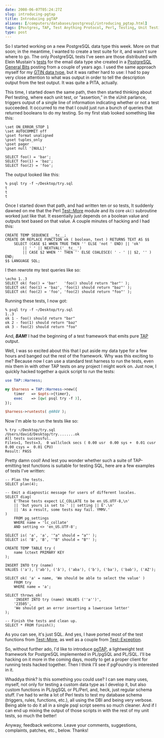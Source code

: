 ```yaml
--- 
date: 2008-06-07T05:24:27Z
slug: introducing-pgtap
title: Introducing pgTAP
aliases: [/computers/databases/postgresql/introducing_pgtap.html]
tags: [Postgres, TAP, Test Anything Protocol, Perl, Testing, Unit Testing]
type: post
---
```


So I started working on a new PostgreSQL data type this week. More on that soon;
in the meantime, I wanted to create a test suite for it, and wasn't sure where
to go. The only PostgreSQL tests I've seen are those distributed with Elein
Mustain's [tests] for the email data type she created in a [PostgreSQL General
Bits] posting from a couple of years ago. I used the same approach myself for my
[GTIN data type], but it was rather hard to use: I had to pay very close
attention to what was output in order to tell the description output from the
test output. It was quite a PITA, actually.

This time, I started down the same path, then then started thinking about Perl
testing, where each unit test, or “assertion,” in the xUnit parlance, triggers
output of a single line of information indicating whether or not a test
succeeded. It occurred to me that I could just run a bunch of queries that
returned booleans to do my testing. So my first stab looked something like this:

``` postgres
\set ON_ERROR_STOP 1
\set AUTOCOMMIT off
\pset format unaligned
\pset tuples_only
\pset pager
\pset null '[NULL]'

SELECT foo() = 'bar';
SELECT foo(1) = 'baz';
SELECT foo(2) = 'foo';
```

The output looked like this:

    % psql try -f ~/Desktop/try.sql
    t
    t
    t

Once I started down that path, and had written ten or so tests, It suddenly
dawned on me that the Perl [Test::More] module and its core `ok()` subroutine
worked just like that. It essentially just depends on a boolean value and
outputs text based on that value. A couple minutes of hacking and I had this:

``` postgres
CREATE TEMP SEQUENCE __tc__;
CREATE OR REPLACE FUNCTION ok ( boolean, text ) RETURNS TEXT AS $$
    SELECT (CASE $1 WHEN TRUE THEN '' ELSE 'not ' END) || 'ok'
        || ' ' || NEXTVAL('__tc__')
        || CASE $2 WHEN '' THEN '' ELSE COALESCE( ' - ' || $2, '' ) END;
$$ LANGUAGE SQL;
```

I then rewrote my test queries like so:

``` postgres
\echo 1..3
SELECT ok( foo() = 'bar'   'foo() should return "bar"' );
SELECT ok( foo(1) = 'baz', 'foo(1) should return "baz"' );
SELECT ok( foo(2) = 'foo', 'foo(2) should return "foo"' );
```

Running these tests, I now got:

    % psql try -f ~/Desktop/try.sql
    1..3
    ok 1 - foo() should return "bar"
    ok 2 - foo(1) should return "baz"
    ok 3 - foo(2) should return "foo"

And, ***BAM!*** I had the beginning of a test framework that emits pure [TAP]
output.

Well, I was so excited about this that I put aside my data type for a few hours
and banged out the rest of the framework. Why was this exciting to me? Because
now I can use a standard test harness to run the tests, even mix them in with
other TAP tests on any project I might work on. Just now, I quickly hacked
together a quick script to run the tests:

``` perl
use TAP::Harness;

my $harness = TAP::Harness->new({
    timer   => $opts->{timer},
    exec    => [qw( psql try -f )],
});

$harness->runtests( @ARGV );
```

Now I'm able to run the tests like so:

    % try ~/Desktop/try.sql        
    /Users/david/Desktop/try........ok   
    All tests successful.
    Files=1, Tests=3,  0 wallclock secs ( 0.00 usr  0.00 sys +  0.01 cusr  0.00 csys =  0.01 CPU)
    Result: PASS

Pretty damn cool! And lest you wonder whether such a suite of TAP-emitting test
functions is suitable for testing SQL, here are a few examples of tests I've
written:

``` postgres
-- Plan the tests.
SELECT plan(4);

-- Emit a diagnostic message for users of different locales.
SELECT diag(
    E'These tests expect LC_COLLATE to be en_US.UTF-8,\n'
    || 'but yours is set to ' || setting || E'.\n'
    || 'As a result, some tests may fail. YMMV.'
)
    FROM pg_settings
    WHERE name = 'lc_collate'
    AND setting <> 'en_US.UTF-8';

SELECT is( 'a', 'a', '"a" should = "a"' );
SELECT is( 'B', 'B', '"B" should = "B"' );

CREATE TEMP TABLE try (
    name lctext PRIMARY KEY
);

INSERT INTO try (name)
VALUES ('a'), ('ab'), ('â'), ('aba'), ('b'), ('ba'), ('bab'), ('AZ');

SELECT ok( 'a' = name, 'We should be able to select the value' )
    FROM try
    WHERE name = 'a';

SELECT throws_ok(
    'INSERT INTO try (name) VALUES (''a'')',
    '23505',
    'We should get an error inserting a lowercase letter'
);

-- Finish the tests and clean up.
SELECT * FROM finish();
```

As you can see, it's just SQL. And yes, I have ported most of the test functions
from [Test::More], as well as a couple from [Test::Exception].

So, without further ado, I'd like to introduce [pgTAP], a lightweight test
framework for PostgreSQL implemented in PL/pgSQL and PL/SQL. I'll be hacking on
it more in the coming days, mostly to get a proper client for running tests
hacked together. Then I think I'll see if pgFoundry is interested in it.

Whaddya think? Is this something you could use? I can see many uses, myself, not
only for testing a custom data type as I develop it, but also custom functions
in PL/pgSQL or PL/Perl, and, heck, just regular schema stuff. I've had to write
a lot of Perl tests to test my database schema (triggers, rules, functions,
etc.), all using the DBI and being very verbose. Being able to do it all in a
single psql script seems so much cleaner. And if I can end up mixing the output
of those scripts in with the rest of my unit tests, so much the better!

Anyway, feedback welcome. Leave your comments, suggestions, complaints, patches,
etc., below. Thanks!

  [tests]: http://www.varlena.com/varlena/GeneralBits/Tidbits/email_test.sql
    "Testing the email data type"
  [PostgreSQL General Bits]: http://www.varlena.com/GeneralBits/128.php
    "Base Type using Domains"
  [GTIN data type]: https://github.com/theory/gtin "GTIN data type project info"
  [Test::More]: https://metacpan.org/pod/Test::More "Test::More on CPAN"
  [TAP]: http://testanything.org/ "Test Anything Protocol"
  [Test::Exception]: https://metacpan.org/pod/Test::Exception
    "Test::Exception on CPAN"
  [pgTAP]: https://github.com/theory/pgtap/ "pgTAP Git repository"
